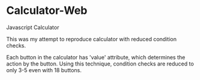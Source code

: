 # Calculator-Web
Javascript Calculator

This was my attempt to reproduce calculator with reduced condition checks.

Each button in the calculator has 'value' attribute, which determines the action by the button. Using this technique, condition checks are reduced to only 3-5 even with 18 buttons. 
